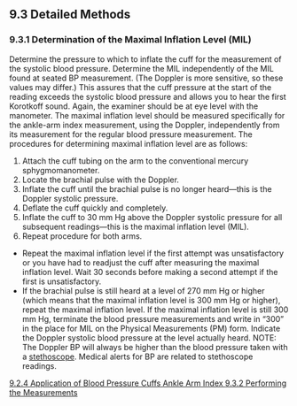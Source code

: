 ## 9.3 Detailed Methods

### 9.3.1 Determination of the Maximal Inflation Level (MIL)

Determine the pressure to which to inflate the cuff for the measurement of the systolic blood pressure. Determine the MIL independently of the MIL found at seated BP measurement. (The Doppler is more sensitive, so these values may differ.) This assures that the cuff pressure at the start of the reading exceeds the systolic blood pressure and allows you to hear the first Korotkoff sound. Again, the examiner should be at eye level with the manometer. The maximal inflation level should be measured specifically for the ankle-arm index measurement, using the Doppler, independently from its measurement for the regular blood pressure measurement. The procedures for determining maximal inflation level are as follows:

1. Attach the cuff tubing on the arm to the conventional mercury sphygmomanometer.
2. Locate the brachial pulse with the Doppler.
3. Inflate the cuff until the brachial pulse is no longer heard—this is the Doppler systolic pressure.
4. Deflate the cuff quickly and completely.
5. Inflate the cuff to 30 mm Hg above the Doppler systolic pressure for all subsequent readings—this is the maximal inflation level (MIL).
6. Repeat procedure for both arms.

* Repeat the maximal inflation level if the first attempt was unsatisfactory or you have had to readjust the cuff after measuring the maximal inflation level. Wait 30 seconds before making a second attempt if the first is unsatisfactory.
* If the brachial pulse is still heard at a level of 270 mm Hg or higher (which means that the maximal inflation level is 300 mm Hg or higher), repeat the maximal inflation level. If the maximal inflation level is still 300 mm Hg, terminate the blood pressure measurements and write in “300” in the place for MIL on the Physical Measurements (PM) form. Indicate the Doppler systolic blood pressure at the level actually heard. NOTE: The Doppler BP will always be higher than the blood pressure taken with a <u>stethoscope</u>. Medical alerts for BP are related to stethoscope readings.


<div class="center">
<div class="btn-group">
  <a href=":pages_path:/manuals/ankle-arm-index/9-02-04-application-bp-cuffs.md" class="btn btn-default">
    <span class="glyphicon glyphicon-chevron-left"></span>
    9.2.4 Application of Blood Pressure Cuffs
  </a>

  <a href=":pages_path:/manuals/ankle-arm-index" class="btn btn-default">
    <span class="glyphicon glyphicon-chevron-up"></span>
    Ankle Arm Index
  </a>

  <a href=":pages_path:/manuals/ankle-arm-index/9-03-02-00-performing-measurements.md" class="btn btn-success">
    9.3.2 Performing the Measurements
    <span class="glyphicon glyphicon-chevron-right"></span>
  </a>
</div>
</div>
